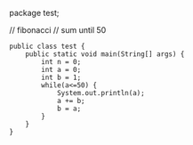 package test;

// fibonacci
// sum until 50
```
public class test {
	public static void main(String[] args) {
		int n = 0;
		int a = 0;
		int b = 1;
		while(a<=50) { 
			System.out.println(a);
			a += b;
			b = a;			
		}
	}
}
```	
